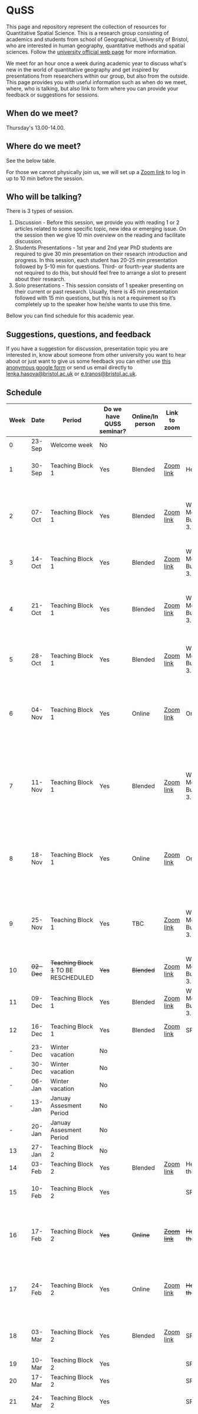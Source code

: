 # QuSS

This page and repository represent the collection of resources for Quantitative Spatial Science. This is a research group consisting of academics and students from school of Geographical, University of Bristol, who are interested in human geography, quantitative methods and spatial sciences. Follow the [university official web page](http://www.bristol.ac.uk/geography/research/quantitative-spatial-science/) for more information.

We meet for an hour once a week during academic year to discuss what's new in the world of quantitative geography and get inspired by presentations from researchers within our group, but also from the outside. This page provides you with useful information such as when do we meet, where, who is talking, but also link to form where you can provide your feedback or suggestions for sessions.

## When do we meet?
Thursday's 13.00-14.00. 

## Where do we meet?
See the below table. 

For those we cannot physically join us, we will set up a [Zoom link](https://bristol-ac-uk.zoom.us/j/97858763043?pwd=bVp6RmRTN1J0UE00M1NLcGpLWkFFQT09
) to log in up to 10 min before the session.

## Who will be talking?

There is 3 types of session.

1. Discussion - Before this session, we provide you with reading 1 or 2 articles related to some specific topic, new idea or emerging issue. On the session then we give 10 min overview on the reading and facilitate discussion.
2. Students Presentations - 1st year and 2nd year PhD students are required to give 30 min presentation on their research introduction and progress. In this session, each student has 20-25 min presentation followed by 5-10 min for questions. Third- or fourth-year students are not required to do this, but should feel free to arrange a slot to present about their research.
3. Solo presentations - This session consists of 1 speaker presenting on their current or past research. Usually, there is 45 min presentation followed with 15 min questions, but this is not a requirement so it’s completely up to the speaker how he/she wants to use this time.

Bellow you can find schedule for this academic year.

## Suggestions, questions, and feedback

If you have a suggestion for discussion, presentation topic you are interested in, know about someone from other university you want to hear about or just want to give us some feedback you can either use [this anonymous google form](https://forms.gle/kSDZTf6AUpANTF9U9) or send us email directly to lenka.hasova@bristol.ac.uk or e.tranos@bristol.ac.uk.


## Schedule

| Week | Date   | Period                     | Do we have QUSS   seminar? | Online/In person | Link to zoom                                                                                    | Room                         | Content                                                                                                                                                              | QUSS Beers |
|------|--------|----------------------------|----------------------------|------------------|-------------------------------------------------------------------------------------------------|------------------------------|----------------------------------------------------------------------------------------------------------------------------------------------------------------------|------------|
| 0    | 23-Sep | Welcome week               | No                         |                  |                                                                                                 |                              | -                                                                                                                                                                    |            |
| 1    | 30-Sep | Teaching Block 1           | Yes                        | Blended          | [Zoom   link](https://bristol-ac-uk.zoom.us/j/97858763043?pwd=bVp6RmRTN1J0UE00M1NLcGpLWkFFQT09) | Hepple                       | Reading seminar- robustness in   Quantitative research                                                                                                               | Yes - 5pm  |
| 2    | 07-Oct | Teaching Block 1           | Yes                        | Blended          | [Zoom   link](https://bristol-ac-uk.zoom.us/j/97858763043?pwd=bVp6RmRTN1J0UE00M1NLcGpLWkFFQT09) | Wills Memorial Building 3.23 | [Emmanouil   Tranos](https://etranos.info/) Using the web to predict regional trade flows:   material and immaterial regional interdependencies                      |            |
| 3    | 14-Oct | Teaching Block 1           | Yes                        | Blended          | [Zoom   link](https://bristol-ac-uk.zoom.us/j/97858763043?pwd=bVp6RmRTN1J0UE00M1NLcGpLWkFFQT09) | Wills Memorial Building 3.33 | [Levi Wolf: Consistent urban areas for   global urban polimetrics](https://www.ljwolf.org/)                                                                          |            |
| 4    | 21-Oct | Teaching Block 1           | Yes                        | Blended          | [Zoom   link](https://bristol-ac-uk.zoom.us/j/97858763043?pwd=bVp6RmRTN1J0UE00M1NLcGpLWkFFQT09) | Wills Memorial Building 3.23 | reading - [Overview of Contributions in Geographical Analysis Waldo Tobler](https://onlinelibrary.wiley.com/doi/10.1111/gean.12257) or download from this repo      | Yes - 5pm  |
| 5    | 28-Oct | Teaching Block 1           | Yes                        | Blended          | [Zoom   link](https://bristol-ac-uk.zoom.us/j/97858763043?pwd=bVp6RmRTN1J0UE00M1NLcGpLWkFFQT09) | Wills Memorial Building 3.33 | Introductory presentation - Mark &   progress presentation - Tom Cantellow                                                                                           |            |
| 6    | 04-Nov | Teaching Block 1           | Yes                        | Online          | [Zoom   link](https://bristol-ac-uk.zoom.us/j/97858763043?pwd=bVp6RmRTN1J0UE00M1NLcGpLWkFFQT09) | Online |  [Mary Abed Al   Ahad - The effect of air pollution on general health and mental wellbeing in the UK by ethnicity: A spatial-temporal multilevel analysis](https://risweb.st-andrews.ac.uk/portal/en/persons/mary-abed-al-ahad(1ff9fb8a-e81f-40b4-aba8-0e3e4ab49331).html)                               |            |
| 7    | 11-Nov | Teaching Block 1           | Yes                        | Blended          | [Zoom   link](https://bristol-ac-uk.zoom.us/j/97858763043?pwd=bVp6RmRTN1J0UE00M1NLcGpLWkFFQT09) | Wills Memorial Building 3.23 | [Andrew   Bell](https://www.sheffield.ac.uk/smi/people/academic/andrew-bell) Using multilevel modelling to understand intersectionality in health: the MAIHDA model with geographical and longitudinal extensions. | Yes - 5pm  |
| 8    | 18-Nov | Teaching Block 1           | Yes                        | Online          | [Zoom   link](https://bristol-ac-uk.zoom.us/j/97858763043?pwd=bVp6RmRTN1J0UE00M1NLcGpLWkFFQT09) | Online | [Hannah   Budnitz](https://www.tsu.ox.ac.uk/people/hbudnitz.html) Residential Parking and Charging Preferences and EV Adoption: An exercise in Survey Design and Analysis                                                                                                   |            |
| 9    | 25-Nov | Teaching Block 1           | Yes                        | TBC              | [Zoom   link](https://bristol-ac-uk.zoom.us/j/97858763043?pwd=bVp6RmRTN1J0UE00M1NLcGpLWkFFQT09) | Wills Memorial Building 3.23 | [Karyn Morrissey](https://www.ecehh.org/people/karyn-morrissey/) Area level   Deprivation and Monthly COVID-19 cases: The impact of Government Policy in   England |            |
| 10  | ~~02-Dec~~ | ~~Teaching Block 1~~ TO BE RESCHEDULED            | ~~Yes~~                        | ~~Blended~~          | [Zoom   link](https://bristol-ac-uk.zoom.us/j/97858763043?pwd=bVp6RmRTN1J0UE00M1NLcGpLWkFFQT09) | Wills Memorial Building 3.33 | [Caitlin Robinson](   https://www.liverpool.ac.uk/environmental-sciences/staff/caitlin-robinson/)                                                                    | Yes - 5pm  |~~
| 11   | 09-Dec | Teaching Block 1           | Yes                        | Blended          | [Zoom   link](https://bristol-ac-uk.zoom.us/j/97858763043?pwd=bVp6RmRTN1J0UE00M1NLcGpLWkFFQT09) | Wills Memorial Building 3.33 | [Dianna Smith](   https://www.southampton.ac.uk/geography/about/staff/dms1u14.page)                                                                                  |            |
| 12   | 16-Dec | Teaching Block 1           | Yes                        | Blended          | [Zoom   link](https://bristol-ac-uk.zoom.us/j/97858763043?pwd=bVp6RmRTN1J0UE00M1NLcGpLWkFFQT09) | SR2                          | Introductory presentations - Tao &   Ekaterina                                                                                                                       |            |
| -  | 23-Dec | Winter vacation            | No                         |                  |                                                                                                 |                               | -                                                                                                                                                                    |            |
| -   | 30-Dec | Winter vacation            | No                         |                  |                                                                                                 |                              | -                                                                                                                                                                    |            |
| -   | 06-Jan | Winter vacation            | No                         |                  |                                                                                                 |                              | -                                                                                                                                                                    |            |
| -   | 13-Jan | Januay Assesment   Period  | No                         |                  |                                                                                                 |                              | -                                                                                                                                                                    |            |
| -   | 20-Jan | Januay Assesment   Period  | No                        |                  |                                                                                                 |                              |                                                                                                                                                                      |            |
| 13   | 27-Jan | Teaching Block 2           | No                        |                  |                                                                                                 |                               |                                                                                                                                                                      |            |
| 14   | 03-Feb | Teaching Block 2           | Yes                        | Blended    | [Zoom   link](https://bristol-ac-uk.zoom.us/j/97858763043?pwd=bVp6RmRTN1J0UE00M1NLcGpLWkFFQT09) | Hepple theater | [Lenka Hasova](https://lenkahas.com/)                                                                                                                                                                     |            |
| 15   | 10-Feb | Teaching Block 2           | Yes                        |                  |                                                                                                 | SR2                              | [Isabelle Bi](https://research-information.bris.ac.uk/en/persons/isabelle-bi): Inequalities in Consumer Credit in England                                                                                                                                                                     |            |
| 16   | 17-Feb | Teaching Block 2           | ~~Yes~~                        | ~~Online~~                 | ~~[Zoom   link](https://bristol-ac-uk.zoom.us/j/97858763043?pwd=bVp6RmRTN1J0UE00M1NLcGpLWkFFQT09)~~  | ~~Hepple theater~~  | ~~[Andreas Diemer](https://sites.google.com/view/andreasdiemer) Spatial Diffusion of Local Economic Shocks in Social Networks: Evidence from the US Fracking Boom~~                                                     |            |
| 17   | 24-Feb | Teaching Block 2           | Yes                        | Online                 | [Zoom   link](https://bristol-ac-uk.zoom.us/j/97858763043?pwd=bVp6RmRTN1J0UE00M1NLcGpLWkFFQT09)  | ~~Hepple theater~~  | [Andreas Diemer](https://sites.google.com/view/andreasdiemer) Spatial Diffusion of Local Economic Shocks in Social Networks: Evidence from the US Fracking Boom                                                     |            |                                                                                                                                              |            |
| 18   | 03-Mar | Teaching Block 2           | Yes                        | Blended              |   [Zoom link](https://bristol-ac-uk.zoom.us/j/97858763043?pwd=bVp6RmRTN1J0UE00M1NLcGpLWkFFQT09)                                                                                              | SR2                              | Rich Harris: discussion on Ron's inaugural lecture at Sheffield                                                                                                                                                                     |            |
| 19   | 10-Mar | Teaching Block 2           | Yes                        |                  |                                                                                                 | SR2                              |                                                                                                                                                                      |            |
| 20   | 17-Mar | Teaching Block 2           | Yes                        |                  |                                                                                                 | SR2                              |                                                                                                                                                                      |            |
| 21   | 24-Mar | Teaching Block 2           | Yes                        |                  |                                                                                                 | SR2                              | [Tim Cole](https://research-information.bris.ac.uk/en/persons/tim-cole-cole): Mapping the Holocaust                                                                                                                                                                     |            |
| 22   | 30-Mar | Teaching Block 2           | Yes                        | In person |   | Peel 5pm followed by a Reception  | **The Johston Lecture in Geography** by [Elizabeth Delmelle](https://geoearth.charlotte.edu/elizabeth-delmelle): The dynamics of urban amenities and residential sorting: New insights from longitudinal property listing and mortgage lending data |            |
| 22  | 31-Mar  |Teaching Block 2           | Yes| In Person |   | 10-1 room in Hepple| PhD workshop with lunch with [Elizabeth Delmelle](https://geoearth.charlotte.edu/elizabeth-delmelle) |            |
| -   | 07-Apr | Spring vacation            | No                         |  |   ||  |            |
| -   | 14-Apr | Spring vacation            | No                         |                  |                                                                                                 |                              | -                                                                                                                                                                    |            |
| -   | 21-Apr | Spring vacation            | No                         |                  |                                                                                                 |                              | -                                                                                                                                                                    |            |
| 23   | 28-Apr | Teaching Block 2           | Yes                        |                  |                                                                                                 | SR2                              |                                                                                                                                                                      |            |
| 24   | 05-May | Teaching Block 2           | Yes | Online |[Zoom   link](https://bristol-ac-uk.zoom.us/j/97858763043?pwd=bVp6RmRTN1J0UE00M1NLcGpLWkFFQT09)| ~~SR2~~   | [Ate Poorthuis](https://www.kuleuven.be/wieiswie/en/person/00129301) Title TBC                                                                                                                                                                      |            |
| -   | 12-May **4pm** | Summer revision week       | Yes |Online | [Zoom   link](https://bristol-ac-uk.zoom.us/j/97858763043?pwd=bVp6RmRTN1J0UE00M1NLcGpLWkFFQT09)|  |[Taylor Oshan](https://geog.umd.edu/facultyprofile/oshan/taylor) Title TBC             |
| -   | 19-May | Summer assessment   period | No                         |                  |                                                                                                 |                              | -                                                                                                                                                                    |            |
| -   | 26-May | Summer assessment   period | No                         |                  |                                                                                                 |                              | -                                                                                                                                                                    |            |
| -   | 02-Jun | Summer assessment   period | No                         |                  |                                                                                                 |                              | -                                                                                                                                                                    |            |
